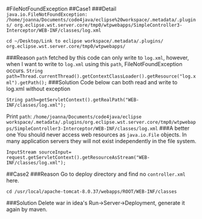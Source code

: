 #FileNotFoundException
##Case1
###Detail
`java.io.FileNotFoundException: 
/home/joanna/Documents/code4java/eclipse%20workspace/.metadata/.plugins/
org.eclipse.wst.server.core/tmp0/wtpwebapps/SimpleController3-Interceptor/WEB-INF/classes/log.xml`  
```
cd ~/Desktop/Link to eclipse workspace/.metadata/.plugins/
org.eclipse.wst.server.core/tmp0/wtpwebapps/
```
###Reason
`path` fetched by this code can only write to `log.xml`, however, when I want to write to `log.xml` using this `path`, FileNotFoundException occurs.
`
String path=Thread.currentThread().getContextClassLoader().getResource("log.xml").getPath();
`
###Solution
Code below can both read and write to log.xml without exception
```
String path=getServletContext().getRealPath("WEB-INF/classes/log.xml");
```
Print `path`:
`
/home/joanna/Documents/code4java/eclipse workspace/.metadata/.plugins/org.eclipse.wst.server.core/tmp0/wtpwebapps/SimpleController3-Interceptor/WEB-INF/classes/log.xml
`
###A better one
You should never access web resources as `java.io.File` objects. In many application servers they will not exist independently in the file system.
```
InputStream sourceInput=
request.getServletContext().getResourceAsStream("WEB-INF/classes/log.xml");
```
##Case2
###Reason
Go to deploy directory and find no `controller.xml` here.
```
cd /usr/local/apache-tomcat-8.0.37/webapps/ROOT/WEB-INF/classes
```
###Solution
Delete war in idea's Run->Server->Deployment, generate it again by maven.